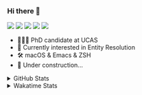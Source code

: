 ### Hi there 👋

[![](https://img.shields.io/badge/-Email-325180?logo=maildotru&logoColor=white&style=flat-square)](mailto:hi@wang.tianshu.me)
[![](https://img.shields.io/badge/-GitHub-black?logo=GitHub&style=flat-square)](https://github.com/tshu-w)
[![](https://img.shields.io/badge/-Telegram-26a5e4?labelColor=fafafa&logo=telegram&style=flat-square)](https://t.me/tshu_w) 
[![](https://img.shields.io/badge/-Twitter-1da1f2?logo=Twitter&logoColor=white&style=flat-square)](https://twitter.com/tshu_w)
[![](https://komarev.com/ghpvc/?username=tshu-w&color=blueviolet&style=flat-square)]()



- 🧑🏻‍🎓 PhD candidate at UCAS
- 🔭 Currently interested in Entity Resolution
- 🛠 macOS & Emacs & ZSH
- 🚧 Under construction...

<details>

<summary>GitHub Stats</summary>

![Tianshu's GitHub stats](https://github-readme-stats.vercel.app/api?username=tshu-w&show_icons=true&theme=buefy&count_private=true)
  
</details>


<details>
  <summary>Wakatime Stats</summary>

  Currently, files accessed by tramp cannot be tracked by wakatime, see https://github.com/wakatime/wakatime-mode/issues/27
  <br>
  
<!--START_SECTION:waka-->
![Code Time](http://img.shields.io/badge/Code%20Time-0%20secs-blue)

**I'm an Early 🐤** 

```text
🌞 Morning    69 commits     ████░░░░░░░░░░░░░░░░░░░░░   17.65% 
🌆 Daytime    206 commits    █████████████░░░░░░░░░░░░   52.69% 
🌃 Evening    112 commits    ███████░░░░░░░░░░░░░░░░░░   28.64% 
🌙 Night      4 commits      ░░░░░░░░░░░░░░░░░░░░░░░░░   1.02%

```
📅 **I'm Most Productive on Tuesday** 

```text
Monday       60 commits     ███░░░░░░░░░░░░░░░░░░░░░░   15.35% 
Tuesday      106 commits    ██████░░░░░░░░░░░░░░░░░░░   27.11% 
Wednesday    48 commits     ███░░░░░░░░░░░░░░░░░░░░░░   12.28% 
Thursday     38 commits     ██░░░░░░░░░░░░░░░░░░░░░░░   9.72% 
Friday       55 commits     ███░░░░░░░░░░░░░░░░░░░░░░   14.07% 
Saturday     49 commits     ███░░░░░░░░░░░░░░░░░░░░░░   12.53% 
Sunday       35 commits     ██░░░░░░░░░░░░░░░░░░░░░░░   8.95%

```


📊 **This Week I Spent My Time On** 

```text
💬 Programming Languages: 
sh                       17 hrs 46 mins      ██████████████░░░░░░░░░░░   58.64% 
Bash                     5 hrs 21 mins       ████░░░░░░░░░░░░░░░░░░░░░   17.67% 
Org                      3 hrs 58 mins       ███░░░░░░░░░░░░░░░░░░░░░░   13.09% 
Emacs Lisp               1 hr 27 mins        █░░░░░░░░░░░░░░░░░░░░░░░░   4.79% 
Other                    58 mins             ░░░░░░░░░░░░░░░░░░░░░░░░░   3.22%

🔥 Editors: 
Zsh                      17 hrs 46 mins      ██████████████░░░░░░░░░░░   58.64% 
Emacs                    12 hrs 32 mins      ██████████░░░░░░░░░░░░░░░   41.36%

🐱‍💻 Projects: 
Terminal                 12 hrs 9 mins       ██████████░░░░░░░░░░░░░░░   40.09% 
dotfiles                 7 hrs 37 mins       ██████░░░░░░░░░░░░░░░░░░░   25.12% 
Unknown Project          4 hrs 9 mins        ███░░░░░░░░░░░░░░░░░░░░░░   13.71% 
universal-blocker        2 hrs 30 mins       ██░░░░░░░░░░░░░░░░░░░░░░░   8.26% 
xmdc                     1 hr 51 mins        █░░░░░░░░░░░░░░░░░░░░░░░░   6.14%

💻 Operating System: 
Mac                      25 hrs 20 mins      █████████████████████░░░░   83.58% 
Linux                    4 hrs 58 mins       ████░░░░░░░░░░░░░░░░░░░░░   16.42%

```

**I Mostly Code in Python** 

```text
Python                   10 repos            ████████████░░░░░░░░░░░░░   47.62% 
HTML                     2 repos             ██░░░░░░░░░░░░░░░░░░░░░░░   9.52% 
Emacs Lisp               2 repos             ██░░░░░░░░░░░░░░░░░░░░░░░   9.52% 
JavaScript               2 repos             ██░░░░░░░░░░░░░░░░░░░░░░░   9.52% 
TeX                      2 repos             ██░░░░░░░░░░░░░░░░░░░░░░░   9.52%

```



 Last Updated on 23/07/2022 08:07:08 UTC
<!--END_SECTION:waka-->
</details>
